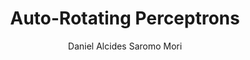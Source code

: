 ---
paperId: 12
author: Daniel Alcides Saromo Mori
publicationauthor: Saromo Mori, D. A.
title: Auto-Rotating Perceptrons 
pdf: Oral_Saromo_Daniel.pdf
poster: --
alt: --
type: Oral
topic: FAT
link: https://research.latinxinai.org/papers/neurips/2019/pdf/Oral_Saromo_Daniel.pdf
conference: neurips
year: 2019
tags: neurips-2019-op
location: Vancouver, Canada
---